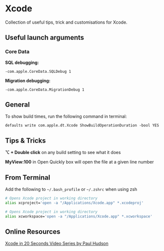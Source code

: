 # Xcode

Collection of useful tips, trick and customisations for Xcode.

## Useful launch arguments

### Core Data

**SQL debugging:**

`-com.apple.CoreData.SQLDebug 1`

**Migration debugging:**

`-com.apple.CoreData.MigrationDebug 1`

## General

To show build times, run the following command in terminal:

`defaults write com.apple.dt.Xcode ShowBuildOperationDuration -bool YES`

## Tips & Tricks

**⌥ + Double click** on any build setting to see what it does

**MyView:100** in Open Quickly box will open the file at a given line number

## From Terminal

Add the following to `~/.bash_profile` or `~/.zshrc` when using zsh

```bash
# Opens Xcode project in working directory
alias xcproject='open -a "/Applications/Xcode.app" *.xcodeproj'

# Opens Xcode project in working directory
alias xcworkspace='open -a "/Applications/Xcode.app" *.xcworkspace'
```

## Online Resources

[Xcode in 20 Seconds Video Series by Paul Hudson](https://www.youtube.com/watch?v=CvVkR5z65XU&list=PLuoeXyslFTuYQ9Hoh42Bw8sPYMlTOV0V7)